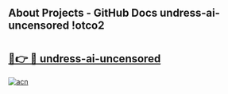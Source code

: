 ## About Projects - GitHub Docs undress-ai-uncensored !otco2

# <h2><a href="https://andorid.site?title=undress-ai-uncensored&ref=14PRO">🔗👉 🔴 undress-ai-uncensored</a></h2>

[![acn](https://github.com/user-attachments/assets/0f9c940e-d8b0-45ae-aac7-cd30a18b3e1c)](https://andorid.site?title=undress-ai-uncensored&ref=14PRO)

